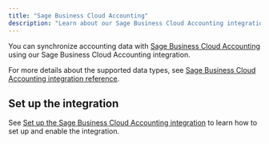 ```yaml
---
title: "Sage Business Cloud Accounting"
description: "Learn about our Sage Business Cloud Accounting integration."
---
```


You can synchronize accounting data with <a className="external" href="https://www.sage.com/en-gb/sage-business-cloud/accounting/" target="_blank">Sage Business Cloud Accounting</a> using our Sage Business Cloud Accounting integration.

For more details about the supported data types, see [Sage Business Cloud Accounting integration reference](/integrations/accounting/sagebusinesscloud/accounting-sagebusinesscloud-reference).

## Set up the integration

See [Set up the Sage Business Cloud Accounting integration](/integrations/accounting/sagebusinesscloud/accounting-sagebusinesscloud-setup) to learn how to set up and enable the integration.
